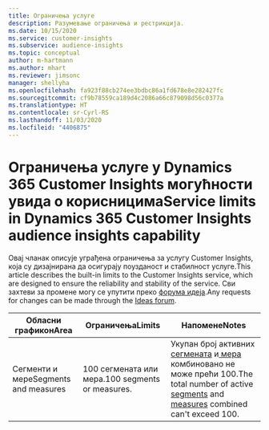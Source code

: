 ```yaml
---
title: Ограничења услуге
description: Разумевање ограничења и рестрикција.
ms.date: 10/15/2020
ms.service: customer-insights
ms.subservice: audience-insights
ms.topic: conceptual
author: m-hartmann
ms.author: mhart
ms.reviewer: jimsonc
manager: shellyha
ms.openlocfilehash: fa923f88cb274ee3bdbc86a1fd678e8e282427fc
ms.sourcegitcommit: cf9b78559ca189d4c2086a66c879098d56c0377a
ms.translationtype: HT
ms.contentlocale: sr-Cyrl-RS
ms.lasthandoff: 11/03/2020
ms.locfileid: "4406875"
---
```

# <a name="service-limits-in-dynamics-365-customer-insights-audience-insights-capability"></a><span data-ttu-id="f0754-103">Ограничења услуге у Dynamics 365 Customer Insights могућности увида о корисницима</span><span class="sxs-lookup"><span data-stu-id="f0754-103">Service limits in Dynamics 365 Customer Insights audience insights capability</span></span>

<span data-ttu-id="f0754-104">Овај чланак описује уграђена ограничења за услугу Customer Insights, која су дизајнирана да осигурају поузданост и стабилност услуге.</span><span class="sxs-lookup"><span data-stu-id="f0754-104">This article describes the built-in limits to the Customer Insights service, which are designed to ensure the reliability and stability of the service.</span></span> <span data-ttu-id="f0754-105">Сви захтеви за промене могу се упутити преко [форума идеја](https://go.microsoft.com/fwlink/?linkid=2074172).</span><span class="sxs-lookup"><span data-stu-id="f0754-105">Any requests for changes can be made through the [Ideas forum](https://go.microsoft.com/fwlink/?linkid=2074172).</span></span> 
 
| <span data-ttu-id="f0754-106">Обласни графикон</span><span class="sxs-lookup"><span data-stu-id="f0754-106">Area</span></span>  | <span data-ttu-id="f0754-107">Ограничења</span><span class="sxs-lookup"><span data-stu-id="f0754-107">Limits</span></span>  | <span data-ttu-id="f0754-108">Напомене</span><span class="sxs-lookup"><span data-stu-id="f0754-108">Notes</span></span> |
|-------------|---------------------------------------------------------------------|---------------------------------------------------------------------|
| <span data-ttu-id="f0754-109">Сегменти и мере</span><span class="sxs-lookup"><span data-stu-id="f0754-109">Segments and measures</span></span> | <span data-ttu-id="f0754-110">100 сегмената или мера.</span><span class="sxs-lookup"><span data-stu-id="f0754-110">100 segments or measures.</span></span> | <span data-ttu-id="f0754-111">Укупан број активних[ сегмената](segments.md) и[ мера](measures.md) комбиновано не може прећи 100.</span><span class="sxs-lookup"><span data-stu-id="f0754-111">The total number of active [segments](segments.md) and [measures](measures.md) combined can't exceed 100.</span></span>  |
